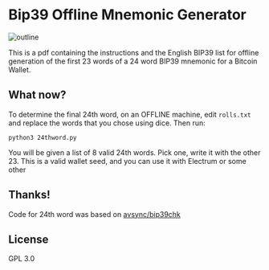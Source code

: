 # Bip39 Offline Mnemonic Generator

![outline](https://github.com/llvllch/Bip39-Dice/blob/master/images/rolls.png)

This is a pdf containing the instructions and the English BIP39 list for offline generation of the first 23 words of a 24 word BIP39 mnemonic for a Bitcoin Wallet.

## What now?

To determine the final 24th word, on an OFFLINE machine, edit `rolls.txt` and replace the words that you chose using dice. Then run:

`python3 24thword.py`

You will be given a list of 8 valid 24th words. Pick one, write it with the other 23. This is a valid wallet seed, and you can use it with Electrum or some other 

## Thanks!

Code for 24th word was based on [avsync/bip39chk](https://github.com/avsync/bip39chk)

## License

GPL 3.0
